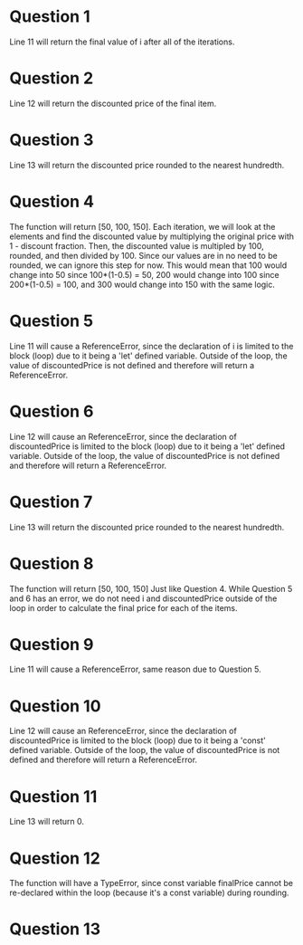 # Question 1
Line 11 will return the final value of i after all of the iterations.

# Question 2
Line 12 will return the discounted price of the final item.

# Question 3
Line 13 will return the discounted price rounded to the nearest hundredth.

# Question 4
The function will return [50, 100, 150]. Each iteration, we will look at the elements and find the discounted value by multiplying the original price with 1 - discount fraction. Then, the discounted value is multipled by 100, rounded, and then divided by 100. Since our values are in no need to be rounded, we can ignore this step for now. This would mean that 100 would change into 50 since 100*(1-0.5) = 50, 200 would change into 100 since 200*(1-0.5) = 100, and 300 would change into 150 with the same logic.

# Question 5
Line 11 will cause a ReferenceError, since the declaration of i is limited to the block (loop) due to it being a 'let' defined variable. Outside of the loop, the value of discountedPrice is not defined and therefore will return a ReferenceError.

# Question 6
Line 12 will cause an ReferenceError, since the declaration of discountedPrice is limited to the block (loop) due to it being a 'let' defined variable. Outside of the loop, the value of discountedPrice is not defined and therefore will return a ReferenceError.

# Question 7
Line 13 will return the discounted price rounded to the nearest hundredth.

# Question 8
The function will return [50, 100, 150] Just like Question 4. While Question 5 and 6 has an error, we do not need i and discountedPrice outside of the loop in order to calculate the final price for each of the items.

# Question 9
Line 11 will cause a ReferenceError, same reason due to Question 5.

# Question 10
Line 12 will cause an ReferenceError, since the declaration of discountedPrice is limited to the block (loop) due to it being a 'const' defined variable. Outside of the loop, the value of discountedPrice is not defined and therefore will return a ReferenceError.

# Question 11
Line 13 will return 0.

# Question 12
The function will have a TypeError, since const variable finalPrice cannot be re-declared within the loop (because it's a const variable) during rounding.

# Question 13

